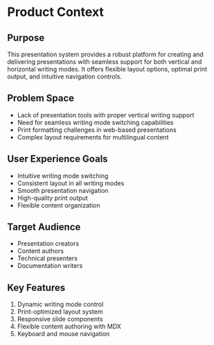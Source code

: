 # Product Context

## Purpose

This presentation system provides a robust platform for creating and delivering presentations with seamless support for both vertical and horizontal writing modes. It offers flexible layout options, optimal print output, and intuitive navigation controls.

## Problem Space

- Lack of presentation tools with proper vertical writing support
- Need for seamless writing mode switching capabilities
- Print formatting challenges in web-based presentations
- Complex layout requirements for multilingual content

## User Experience Goals

- Intuitive writing mode switching
- Consistent layout in all writing modes
- Smooth presentation navigation
- High-quality print output
- Flexible content organization

## Target Audience

- Presentation creators
- Content authors
- Technical presenters
- Documentation writers

## Key Features

1. Dynamic writing mode control
2. Print-optimized layout system
3. Responsive slide components
4. Flexible content authoring with MDX
5. Keyboard and mouse navigation
